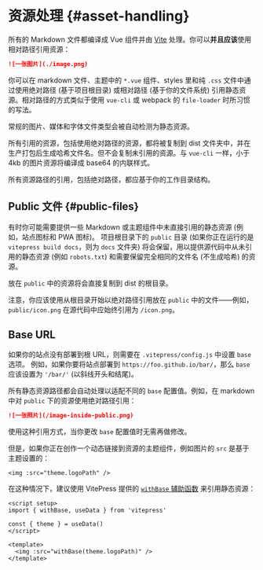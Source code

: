 # 资源处理 {#asset-handling}

所有的 Markdown 文件都编译成 Vue 组件并由 [Vite](https://github.com/vitejs/vite) 处理。你可以**并且应该**使用相对路径引用资源：

```md
![一张图片](./image.png)
```

你可以在 markdown 文件、主题中的 `*.vue` 组件、styles 里和纯 `.css` 文件中通过使用绝对路径 (基于项目根目录) 或相对路径 (基于你的文件系统) 引用静态资源。相对路径的方式类似于使用 `vue-cli` 或 webpack 的 `file-loader` 时所习惯的写法。

常规的图片、媒体和字体文件类型会被自动检测为静态资源。

所有引用的资源，包括使用绝对路径的资源，都将被复制到 dist 文件夹中，并在生产打包后生成哈希文件名。但不会复制未引用的资源。与 `vue-cli` 一样，小于 4kb 的图片资源将编译成 base64 的内联样式。

所有资源路径的引用，包括绝对路径，都应基于你的工作目录结构。

## Public 文件 {#public-files}

有时你可能需要提供一些 Markdown 或主题组件中未直接引用的静态资源 (例如，站点图标和 PWA 图标)。 项目根目录下的 `public` 目录 (如果你正在运行的是 `vitepress build docs`，则为 `docs` 文件夹) 将会保留，用以提供源代码中从未引用的静态资源 (例如 `robots.txt`) 和需要保留完全相同的文件名 (不生成哈希) 的资源。

放在 `public` 中的资源将会直接复制到 dist 的根目录。

注意，你应该使用从根目录开始以绝对路径引用放在 `public` 中的文件——例如，`public/icon.png` 在源代码中应始终引用为 `/icon.png`。

## Base URL

如果你的站点没有部署到根 URL，则需要在 `.vitepress/config.js` 中设置 `base` 选项。 例如，如果你要将站点部署到 `https://foo.github.io/bar/`，那么 `base` 应该设置为 `'/bar/'` (以斜线开头和结尾)。

所有静态资源路径都会自动处理以适配不同的 `base` 配置值。例如，在 markdown 中对 `public` 下的资源使用绝对路径引用：

```md
![一张照片](/image-inside-public.png)
```

使用这种引用方式，当你更改 `base` 配置值时无需再做修改。

但是，如果你正在创作一个动态链接到资源的主题组件，例如图片的 `src` 是基于主题设置的：

```vue
<img :src="theme.logoPath" />
```

在这种情况下，建议使用 VitePress 提供的 [`withBase` 辅助函数](/api/#withbase) 来引用静态资源：

```vue
<script setup>
import { withBase, useData } from 'vitepress'

const { theme } = useData()
</script>

<template>
  <img :src="withBase(theme.logoPath)" />
</template>
```
